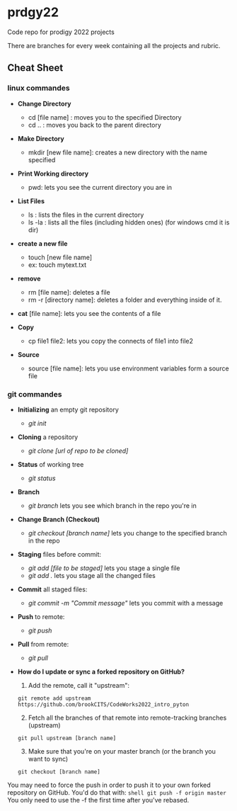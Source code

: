 # prdgy22
Code repo for prodigy 2022 projects

There are branches for every week containing all the projects and rubric.

## Cheat Sheet

### linux commandes

- **Change Directory**
  - cd [file name] : moves you to the specified Directory
  - cd .. : moves you back to the parent directory

- **Make Directory**
  - mkdir [new file name]: creates a new directory with the name specified

- **Print Working directory**
  - pwd: lets you see the current directory you are in

- **List Files**
  - ls : lists the files in the current directory
  - ls -la : lists all the files (including hidden ones)
  (for windows cmd it is dir)

- **create a new file**
  - touch [new file name]
  - ex: touch mytext.txt

- **remove**
  - rm [file name]: deletes a file
  - rm -r [directory name]: deletes a folder and everything inside of it.

- **cat** [file name]: lets you see the contents of a file

- **Copy**
  - cp file1 file2: lets you copy the connects of file1 into file2

- **Source**
  - source [file name]: lets you use environment variables form a source file


### git commandes

- **Initializing** an empty git repository
  - *git init*

- **Cloning** a repository
  - *git clone [url of repo to be cloned]*

- **Status** of working tree
  - *git status*

- **Branch**
  - *git branch* lets you see which branch in the repo you're in

- **Change Branch (Checkout)**
  - *git checkout [branch name]* lets you change to the specified branch in the repo

- **Staging** files before commit:
  - *git add [file to be staged]* lets you stage a single file
  - *git add .*  lets you stage all the changed files

- **Commit** all staged files:
  - *git commit -m "Commit message"* lets you commit with a message

- **Push** to remote:
  - *git push*

- **Pull** from remote:
  - *git pull*

- **How do I update or sync a forked repository on GitHub?**

  1. Add the remote, call it "upstream":
    ```shell
    git remote add upstream https://github.com/brookCITS/CodeWorks2022_intro_pyton
    ```

  2. Fetch all the branches of that remote into remote-tracking branches (upstream)
    ```shell
    git pull upstream [branch name]
    ```

  3. Make sure that you're on your master branch (or the branch you want to sync)
    ```shell
    git checkout [branch name]
    ```

You may need to force the push in order to push it to your own forked repository on GitHub. You'd do that with:
    ```shell
    git push -f origin master
    ```
    You only need to use the -f the first time after you've rebased.
